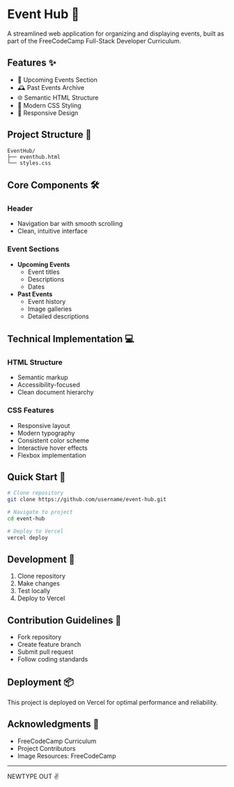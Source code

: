 # Event Hub 🎉

A streamlined web application for organizing and displaying events, built as part of the FreeCodeCamp Full-Stack Developer Curriculum.

## Features ✨

- 📅 Upcoming Events Section
- 🕰️ Past Events Archive
- 🌐 Semantic HTML Structure
- 🎨 Modern CSS Styling
- 📱 Responsive Design

## Project Structure 📂

```
EventHub/
├── eventhub.html
└── styles.css
```

## Core Components 🛠

### Header
- Navigation bar with smooth scrolling
- Clean, intuitive interface

### Event Sections
- **Upcoming Events**
  - Event titles
  - Descriptions
  - Dates
- **Past Events**
  - Event history
  - Image galleries
  - Detailed descriptions

## Technical Implementation 💻

### HTML Structure
- Semantic markup
- Accessibility-focused
- Clean document hierarchy

### CSS Features
- Responsive layout
- Modern typography
- Consistent color scheme
- Interactive hover effects
- Flexbox implementation

## Quick Start 🚀

```bash
# Clone repository
git clone https://github.com/username/event-hub.git

# Navigate to project
cd event-hub

# Deploy to Vercel
vercel deploy
```

## Development 🔧

1. Clone repository
2. Make changes
3. Test locally
4. Deploy to Vercel

## Contribution Guidelines 🤝

- Fork repository
- Create feature branch
- Submit pull request
- Follow coding standards

## Deployment 📦

This project is deployed on Vercel for optimal performance and reliability.

## Acknowledgments 👏

- FreeCodeCamp Curriculum
- Project Contributors
- Image Resources: FreeCodeCamp

---

NEWTYPE OUT ✌️
